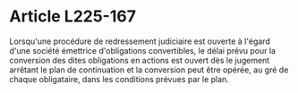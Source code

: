 # Article L225-167

Lorsqu'une procédure de redressement judiciaire est ouverte à l'égard d'une société émettrice d'obligations convertibles, le délai prévu pour la conversion des dites obligations en actions est ouvert dès le jugement arrêtant le plan de continuation et la conversion peut être opérée, au gré de chaque obligataire, dans les conditions prévues par le plan.
